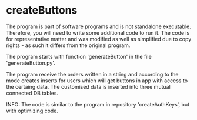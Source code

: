 # createButtons
The program is part of software programs and is not standalone executable. Therefore, you will need to write some additional code to run it. The code is for representative matter and was modified as well as simplified due to copy rights - as such it differs from the original program.

The program starts with function 'generateButton' in the file 'generateButton.py'.

The program receive the orders written in a string and according to the mode creates inserts for users which will get buttons in app with access to the certaing data. The customised data is inserted into three mutual connected DB tables.

INFO: The code is similar to the program in repository 'createAuthKeys', but with optimizing code.
